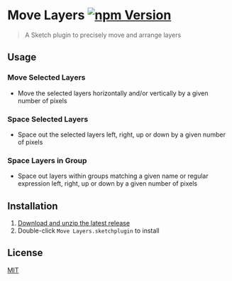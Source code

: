 # Move Layers [![npm Version](https://img.shields.io/npm/v/sketch-move-layers)](https://www.npmjs.com/package/sketch-move-layers)

> A Sketch plugin to precisely move and arrange layers

## Usage

### Move Selected Layers

- Move the selected layers horizontally and/or vertically by a given number of pixels

### Space Selected Layers

- Space out the selected layers left, right, up or down by a given number of pixels

### Space Layers in Group

- Space out layers within groups matching a given name or regular expression left, right, up or down by a given number of pixels

## Installation

1. [Download and unzip the latest release](https://github.com/yuanqing/sketch-plugins/releases/download/sketch-move-layers-0.5.0/plugin.zip)
2. Double-click `Move Layers.sketchplugin` to install

## License

[MIT](LICENSE.md)

